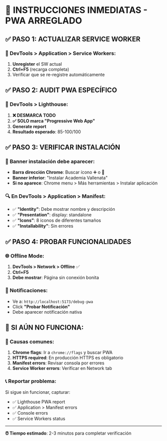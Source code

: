 # 🚨 INSTRUCCIONES INMEDIATAS - PWA ARREGLADO

## ✅ **PASO 1: ACTUALIZAR SERVICE WORKER**

### 🔄 **DevTools > Application > Service Workers:**
1. **Unregister** el SW actual
2. **Ctrl+F5** (recarga completa)  
3. Verificar que se re-registre automáticamente

## ✅ **PASO 2: AUDIT PWA ESPECÍFICO**

### 🎯 **DevTools > Lighthouse:**
1. **❌ DESMARCA TODO**
2. **✅ SOLO marca "Progressive Web App"**
3. **Generate report**
4. **Resultado esperado**: 85-100/100

## ✅ **PASO 3: VERIFICAR INSTALACIÓN**

### 📱 **Banner instalación debe aparecer:**
- **Barra dirección Chrome**: Buscar ícono ➕ o 📱
- **Banner inferior**: "Instalar Academia Vallenata"
- **Si no aparece**: Chrome menu > Más herramientas > Instalar aplicación

### 🔍 **En DevTools > Application > Manifest:**
- ✅ **"Identity"**: Debe mostrar nombre y descripción
- ✅ **"Presentation"**: display: standalone
- ✅ **"Icons"**: 8 iconos de diferentes tamaños
- ✅ **"Installability"**: Sin errores

## ✅ **PASO 4: PROBAR FUNCIONALIDADES**

### 🌐 **Offline Mode:**
1. **DevTools > Network > Offline** ✅
2. **Ctrl+F5**
3. **Debe mostrar**: Página sin conexión bonita

### 🔔 **Notificaciones:**
- Ve a: `http://localhost:5173/debug-pwa`
- Click **"Probar Notificación"**
- Debe aparecer notificación nativa

## 🚨 **SI AÚN NO FUNCIONA:**

### 🔧 **Causas comunes:**
1. **Chrome flags**: Ir a `chrome://flags` y buscar PWA
2. **HTTPS required**: En producción HTTPS es obligatorio
3. **Manifest errors**: Revisar consola por errores
4. **Service Worker errors**: Verificar en Network tab

### 📞 **Reportar problema:**
Si sigue sin funcionar, capturar:
- ✅ Lighthouse PWA report
- ✅ Application > Manifest errors  
- ✅ Console errors
- ✅ Service Workers status

---
**⏰ Tiempo estimado**: 2-3 minutos para completar verificación 